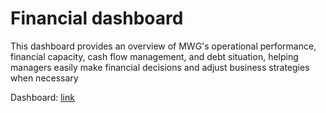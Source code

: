 # Financial dashboard

This dashboard provides an overview of MWG's operational performance, financial capacity, cash flow management, and debt situation, helping managers easily make financial decisions and adjust business strategies when necessary

Dashboard: [link](https://public.tableau.com/views/FN_new/Dashboard1?:language=en-US&publish=yes&:sid=&:redirect=auth&:display_count=n&:origin=viz_share_link)
